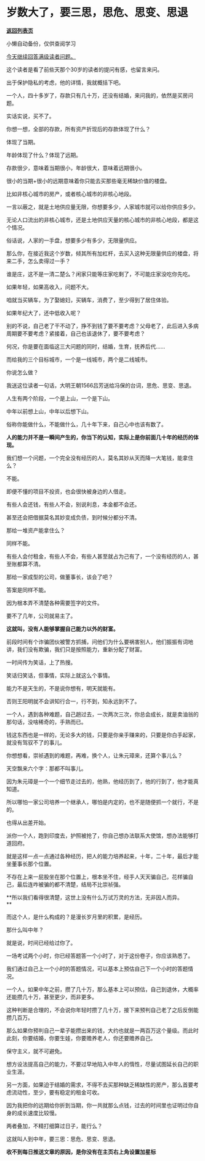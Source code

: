 # 岁数大了，要三思，思危、思变、思退

[**返回列表页**](/gzh/记忆承载3)

小懒自动备份，仅供查阅学习

[今天继续回答满级读者问题。](http://mp.weixin.qq.com/s?__biz=MzkwMzQ1MzczOQ==&mid=2247484099&idx=1&sn=bb059abdb4d50758b4c58582760045c8&chksm=c0974f87f7e0c6911e2a87c15824347f0a75926c85f4bea3811490ca3676f3adf7ee847c3dc4&scene=21#wechat_redirect)  

这个读者是看了前些天那个30岁的读者的提问有感，也留言来问。  

出于保护隐私的考虑，他的详情，我就概括下吧。  

一个人，四十多岁了，存款只有几十万，还没有结婚，来问我的，依然是买房问题。  

实话实说，买不了。  

你想一想，全部的存款，所有资产折现后的存款体现了什么？

体现了当期。

年龄体现了什么？体现了远期。

存款很少，意味着当期很小，年龄很大，意味着远期很小。

很小的当期+很小的远期意味着你只能去买那些毫无稀缺价值的楼盘。

比如非核心城市的房产，或者核心城市的非核心地段。

一言以蔽之，就是土地供应量无限，你想要多少，人家城市就可以给你供应多少。

无论人口流出的非核心城市，还是土地供应天量的核心城市的非核心地段，都是这个情况。

俗话说，人家的一手盘，想要多少有多少，无限量供应。

那么你，在接近我这个岁数，倾其所有加杠杆，去买入这种无限量供应的楼盘，将来二手，怎么卖得过一手？

谁是庄，这不是一清二楚么？闲家只能等庄家吃剩了，不可能庄家没吃你先吃。

如果年轻，如果高收入，问题不大。

咱就当买辆车，为了娶媳妇，买辆车，消费了，至少得到了居住体验。

如果年纪大了，还中低收入呢？

别的不说，自己老了干不动了，挣不到钱了要不要考虑？父母老了，此后进入多病周期要不要考虑？紧接着，自己也该退休了，要不要考虑？

何况，你是要在面临这三大问题的同时，结婚，生育，抚养后代......

而给我的三个目标城市，一个是一线城市，两个是二线城市。

你说怎么做？  

我送这位读者一句话，大明王朝1566吕芳送给冯保的台词，思危、思变、思退。

人生有两个阶段，一个是上山，一个是下山。  

中年以前想上山，中年以后想下山。

俗称你能做什么，不能做什么，几十年下来，自己心中也该有数了。

 **人的能力并不是一瞬间产生的，你当下的认知，实际上是你前面几十年的经历的体现。**  

我们想一个问题，一个完全没有经历的人，莫名其妙从天而降一大笔钱，能拿住么？  

不能。

即便不懂的项目不投资，也会很快被身边的人借走。

有些人会还钱，有些人不会，别说利息，本金都不会还。  

甚至还会把借据莫名其妙变成负债，到时候分都分不清。

那给一堆资产能拿住么？

同样不能。

有些人会付租金，有些人不会，有些人甚至就占为己有了，一个没有经历的人，甚至账都算不清。

那给一家成型的公司，做董事长，该会了吧？  

答案是同样不能。

因为根本弄不清楚各种需要签字的文件。

要不了几年，公司就易主了。

 **这就叫，没有人能够掌握自己能力以外的财富。**  

前段时间有个诈骗团伙被警方抓捕，问他们为什么要祸害别人，他们振振有词地讲，我们没有欺骗，我们只是按照能力，重新分配了财富。  

一时间传为笑话，上了热搜。

笑话归笑话，但事情，实际上就这么个事情。  

能力不是天生的，不是说你想有，明天就能有。  

否则王阳明就不会讲知行合一，行不到，知永远到不了。

一个人，遇到各种难题，自己趟过去，一次两次三次，你总会成长，就是卖油翁的那句话，没啥稀奇的，手熟而已。  

钱这东西也是一样的，无论多大的钱，只要是你亲手赚来的，只要是你白手起家，就没有驾驭不了的事儿。  

你想想看，崇祯遇到的难题，再难，换个人，让朱元璋来，还算个事儿么？  

天空飘来六个字：那都不叫事儿。  

因为朱元璋是一个一个细节走过去的，他熟，他经历到了，他的行到了，他才能真知道。

所以哪怕一家公司培养一个继承人，哪怕是内定的，也不是随便抓一个就行，不是的。

也得从出差开始。  

派你一个人，跑到印度去，护照被抢了，你自己想办法联系大使馆，想办法能够打道回府。  

就是这样一点一点通过各种经历，把人的能力培养起来，十年，二十年，最后才能坐董事长那个位置。  

不存在上来一屁股坐在那个位置上，根本坐不住，经手人天天骗自己，花样骗自己，最后连咋被骗的都不清楚，结局不比崇祯强。

 **所以我们看得很清楚，这世上没有什么万试万灵的方法，无非因人而异。  
**

而这个人，是什么构成的？是漫长岁月里的积累，是经历。  

那什么叫中年？  

就是说，时间已经给过你了。

一场考试两个小时，你已经答题答一个小时了，对于这份卷子，你应该熟悉了。  

我们通过自己上一个小时的答题情况，可以基本上预估自己下一个小时的答题情况。  

一个人，如果中年之前，攒了几十万，那么基本上可以预估，自己到退休，大概率还能攒几十万，甚至更少，而非更多。  

这种判断是合理的，不会说你年轻时攒了几十万，接下来预判自己老了之后反倒能攒几百万。  

那么如果你预判自己一辈子能攒出来的钱，大约也就是一两百万这个量级。而此时此刻，你要结婚，你要生娃，你要赡养老人，你还要赡养自己。

保守主义，就不可避免。  

想方设法提高自己的能力，不要过早地陷入中年人的惰性，尽量试图延长自己的职业生涯。  

另一方面，如果迫于结婚的需求，不得不去买那种缺乏稀缺性的房产，那么首要考虑流动性，至少，要有稳定的租金可收。

因为我把你的远期给你折到当期，你一共就那么点钱，过去的时间里也证明过你自身的成长速度比较慢。  

两者叠加，不精打细算过日子，能行么？

这就叫人到中年，要三思：思危、思变、思退。

 **收不到每日推送文章的原因，是你没有在主页右上角设置加星标**

